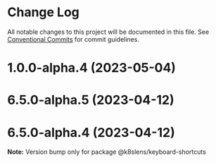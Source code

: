 # Change Log

All notable changes to this project will be documented in this file.
See [Conventional Commits](https://conventionalcommits.org) for commit guidelines.

# 1.0.0-alpha.4 (2023-05-04)



# 6.5.0-alpha.5 (2023-04-12)



# 6.5.0-alpha.4 (2023-04-12)

**Note:** Version bump only for package @k8slens/keyboard-shortcuts
